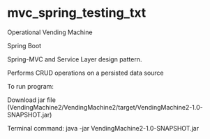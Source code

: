 # mvc_spring_testing_txt

Operational Vending Machine

Spring Boot

Spring-MVC and Service Layer design pattern. 

Performs CRUD operations on a persisted data source

To run program:
  
  Download jar file (VendingMachine2/VendingMachine2/target/VendingMachine2-1.0-SNAPSHOT.jar)

  Terminal command: java -jar VendingMachine2-1.0-SNAPSHOT.jar

